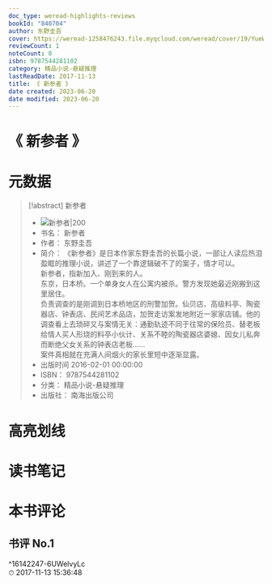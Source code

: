 ```yaml
---
doc_type: weread-highlights-reviews
bookId: "840704"
author: 东野圭吾
cover: https://weread-1258476243.file.myqcloud.com/weread/cover/19/YueWen_840704/t7_YueWen_840704.jpg
reviewCount: 1
noteCount: 0
isbn: 9787544281102
category: 精品小说-悬疑推理
lastReadDate: 2017-11-13
title: 《 新参者 》
date created: 2023-06-20
date modified: 2023-06-20
---
```


# 《 新参者 》

# 元数据

> [!abstract] 新参者
> - ![ 新参者|200](https://weread-1258476243.file.myqcloud.com/weread/cover/19/YueWen_840704/t7_YueWen_840704.jpg)
> - 书名： 新参者
> - 作者： 东野圭吾
> - 简介： 《新参者》是日本作家东野圭吾的长篇小说，一部让人读后热泪盈眶的推理小说，讲述了一个靠逻辑破不了的案子，情才可以。  
新参者，指新加入、刚到来的人。  
东京，日本桥。一个单身女人在公寓内被杀。警方发现她最近刚搬到这里居住。  
负责调查的是刚调到日本桥地区的刑警加贺。仙贝店、高级料亭、陶瓷器店、钟表店、民间艺术品店，加贺走访案发地附近一家家店铺。他的调查看上去琐碎又与案情无关：通勤轨迹不同于往常的保险员、替老板给情人买人形烧的料亭小伙计、关系不睦的陶瓷器店婆媳、因女儿私奔而断绝父女关系的钟表店老板……  
案件真相就在充满人间烟火的家长里短中逐渐显露。
> - 出版时间 2016-02-01 00:00:00
> - ISBN： 9787544281102
> - 分类： 精品小说-悬疑推理
> - 出版社： 南海出版公司

# 高亮划线

# 读书笔记

# 本书评论

## 书评 No.1

 ^16142247-6UWelvyLc  
⏱ 2017-11-13 15:36:48
